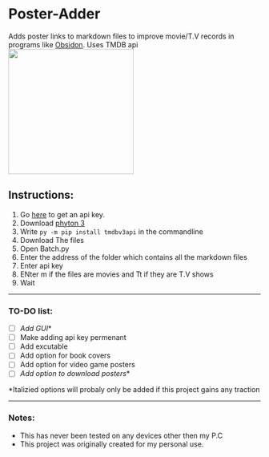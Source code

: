 # Poster-Adder
Adds poster links to markdown files to improve movie/T.V records in programs like [Obsidon](https://obsidian.md/). Uses TMDB api
<a href="url"><img src="https://www.themoviedb.org/assets/2/v4/logos/v2/blue_square_1-5bdc75aaebeb75dc7ae79426ddd9be3b2be1e342510f8202baf6bffa71d7f5c4.svg" align="center" height="250" width="250" ></a>


## Instructions:
1. Go [here](https://www.themoviedb.org/settings/api) to get an api key.
2. Download [phyton 3](https://www.python.org/downloads/)
3. Write `py -m pip install tmdbv3api` in the commandline
4. Download The files
5. Open Batch.py
7. Enter the address of the folder which contains all the markdown files
8. Enter api key
9. ENter m if the files are movies and Tt if they are T.V shows
10. Wait

***

### TO-DO list: 
- [ ] *Add GUI*\*
- [ ] Make adding api key permenant
- [ ] Add excutable
- [ ] Add option for book covers
- [ ] Add option for video game posters
- [ ] *Add option to download posters*\*

\*Italizied options will probaly only be added if this project gains any traction

***
### Notes:
- This has never been tested on any devices other then my P.C
- This project was originally created for my personal use.
